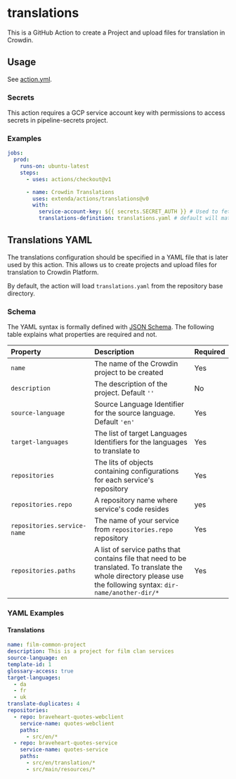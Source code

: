 # translations

This is a GitHub Action to create a Project and upload files for translation in Crowdin.

## Usage

See [action.yml](action.yml).

### Secrets
This action requires a GCP service account key with permissions to access secrets in pipeline-secrets project.

### Examples

```yaml
jobs:
  prod:
    runs-on: ubuntu-latest
    steps:
      - uses: actions/checkout@v1

      - name: Crowdin Translations
        uses: extenda/actions/translations@v0
        with:
          service-account-key: ${{ secrets.SECRET_AUTH }} # Used to fetch required credentials from secrets (required)
          translations-definition: translations.yaml # default will match translations.yaml from the repository base directory.
```

## Translations YAML

The translations configuration should be specified in a YAML file that is later used by this action. This allows us to create projects and upload files for translation to Crowdin Platform.

By default, the action will load `translations.yaml` from the repository base directory.

### Schema

The YAML syntax is formally defined with [JSON Schema](src/spec-schema.js). The following table explains what
properties are required and not.


| Property                                      | Description                                                                                                          | Required |
|:----------------------------------------------|:---------------------------------------------------------------------------------------------------------------------|:---------|
| `name`                                        | The name of the Crowdin project to be created                                                                                       | Yes       |
| `description`                           | The description of the project. Default `''`                      | No      |
| `source-language`                                    | Source Language Identifier for the source language. Default `'en'`                                                                            | Yes      |
| `target-languages`                               | The list of target Languages Identifiers for the languages to translate to                                                                         | Yes      |
| `repositories`                         | The lits of objects containing configurations for each service's repository                                                                                      | Yes      |
| `repositories.repo`                  | A repository name where service's code resides                                                          | yes       |
| `repositories.service-name`             | The name of your service from `repositories.repo` repository                                                                         | Yes      |
| `repositories.paths` | A list of service paths that contains file that need to be translated. To translate the whole directory please use the following syntax: `dir-name/another-dir/*`                    | Yes      |

### YAML Examples

#### Translations

```yaml
name: film-common-project
description: This is a project for film clan services
source-language: en
template-id: 1
glossary-access: true
target-languages:
  - da
  - fr
  - uk
translate-duplicates: 4
repositories:
  - repo: braveheart-quotes-webclient
    service-name: quotes-webclient
    paths:
      - src/en/*
  - repo: braveheart-quotes-service
    service-name: quotes-service
    paths:
      - src/en/translation/*
      - src/main/resources/*
```
